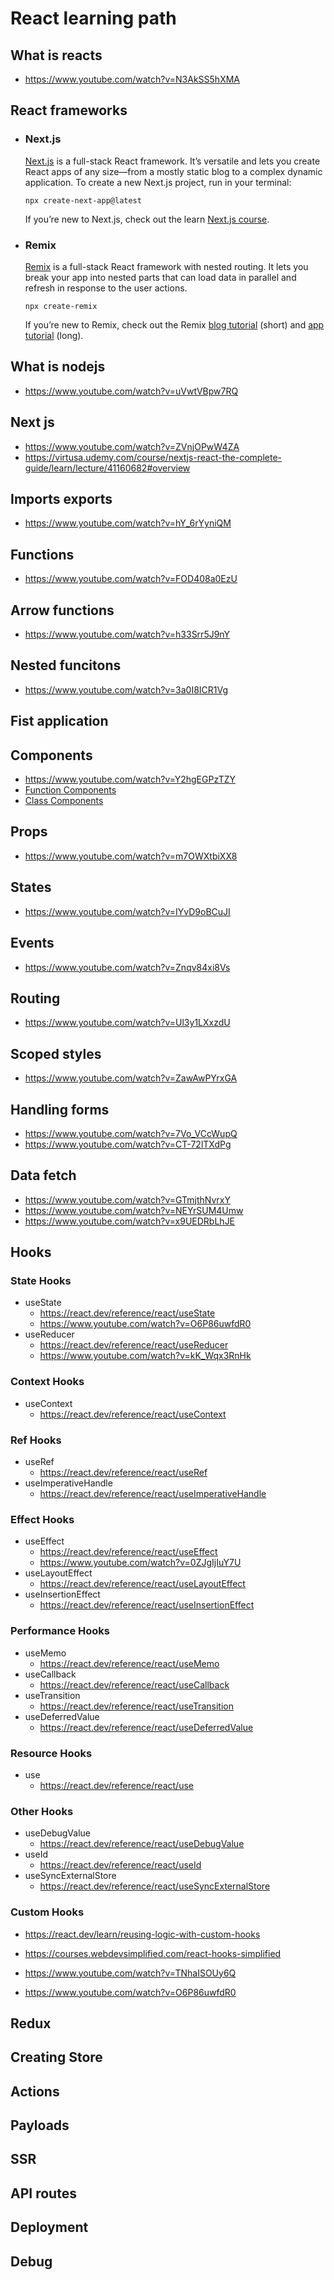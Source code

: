 
# React learning path

## What is reacts
  - https://www.youtube.com/watch?v=N3AkSS5hXMA
## React frameworks
  - ### Next.js
    [Next.js](https://nextjs.org/) is a full-stack React framework. It’s versatile and lets you create React apps of any size—from a mostly static blog to a complex dynamic application.
    To create a new Next.js project, run in your terminal:
    
        npx create-next-app@latest
    
    If you’re new to Next.js, check out the learn [Next.js course](https://nextjs.org/learn).
    
  - ### Remix
     [Remix](https://remix.run/) is a full-stack React framework with nested routing. It lets you break your app into nested parts that can load data in parallel and refresh in response to the user actions.

        npx create-remix
    If you’re new to Remix, check out the Remix [blog tutorial](https://remix.run/docs/en/main/tutorials/blog) (short) and [app tutorial](https://remix.run/docs/en/main/tutorials/jokes) (long).


## What is nodejs
 - https://www.youtube.com/watch?v=uVwtVBpw7RQ
## Next js
 - https://www.youtube.com/watch?v=ZVnjOPwW4ZA
 - https://virtusa.udemy.com/course/nextjs-react-the-complete-guide/learn/lecture/41160682#overview
## Imports exports
 - https://www.youtube.com/watch?v=hY_6rYyniQM
## Functions
 - https://www.youtube.com/watch?v=FOD408a0EzU
## Arrow functions
 - https://www.youtube.com/watch?v=h33Srr5J9nY
## Nested funcitons
  - https://www.youtube.com/watch?v=3a0I8ICR1Vg
## Fist application

## Components
 - https://www.youtube.com/watch?v=Y2hgEGPzTZY
 - [Function Components](https://www.youtube.com/watch?v=Cla1WwguArA)
 - [Class Components](https://www.youtube.com/watch?v=lnV34uLEzis)
## Props
 - https://www.youtube.com/watch?v=m7OWXtbiXX8
## States
 - https://www.youtube.com/watch?v=IYvD9oBCuJI
## Events
 - https://www.youtube.com/watch?v=Znqv84xi8Vs
## Routing
 - https://www.youtube.com/watch?v=Ul3y1LXxzdU
## Scoped styles
 - https://www.youtube.com/watch?v=ZawAwPYrxGA
## Handling forms
 - https://www.youtube.com/watch?v=7Vo_VCcWupQ
 - https://www.youtube.com/watch?v=CT-72lTXdPg
## Data fetch
 - https://www.youtube.com/watch?v=GTmjthNvrxY
 - https://www.youtube.com/watch?v=NEYrSUM4Umw
 - https://www.youtube.com/watch?v=x9UEDRbLhJE
## Hooks 
### State Hooks 
 - useState
   - https://react.dev/reference/react/useState
   - https://www.youtube.com/watch?v=O6P86uwfdR0
 - useReducer
   - https://react.dev/reference/react/useReducer
   - https://www.youtube.com/watch?v=kK_Wqx3RnHk
### Context Hooks 
 - useContext
   - https://react.dev/reference/react/useContext
### Ref Hooks 
 - useRef
   - https://react.dev/reference/react/useRef
 - useImperativeHandle
   - https://react.dev/reference/react/useImperativeHandle
### Effect Hooks 
 - useEffect
   - https://react.dev/reference/react/useEffect
   - https://www.youtube.com/watch?v=0ZJgIjIuY7U
 - useLayoutEffect
   - https://react.dev/reference/react/useLayoutEffect
 - useInsertionEffect
   - https://react.dev/reference/react/useInsertionEffect
### Performance Hooks 
 - useMemo
   - https://react.dev/reference/react/useMemo
 - useCallback
   - https://react.dev/reference/react/useCallback
 - useTransition
   - https://react.dev/reference/react/useTransition
 - useDeferredValue
   - https://react.dev/reference/react/useDeferredValue
### Resource Hooks 
 - use
   - https://react.dev/reference/react/use
### Other Hooks 
 - useDebugValue
   - https://react.dev/reference/react/useDebugValue
 - useId
   - https://react.dev/reference/react/useId
 - useSyncExternalStore
   - https://react.dev/reference/react/useSyncExternalStore
### Custom Hooks 
 - https://react.dev/learn/reusing-logic-with-custom-hooks
   
 - https://courses.webdevsimplified.com/react-hooks-simplified
 - https://www.youtube.com/watch?v=TNhaISOUy6Q
 - https://www.youtube.com/watch?v=O6P86uwfdR0
 
## Redux
## Creating Store
## Actions
## Payloads
 
 
## SSR
## API routes
## Deployment
## Debug
